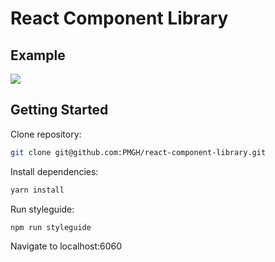 # React Component Library

## Example

<img src="./src/images/chat-example.gif" />

## Getting Started

Clone repository:
```bash
git clone git@github.com:PMGH/react-component-library.git
```

Install dependencies:
```bash
yarn install
```

Run styleguide:
```bash
npm run styleguide
```

Navigate to localhost:6060
